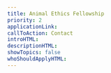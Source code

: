 ```yaml
---
title: Animal Ethics Fellowship
priority: 2
applicationLink:
callToAction: Contact
introHTML:
descriptionHTML:
showTopics: false
whoShouldApplyHTML:
---
```


